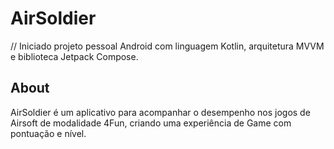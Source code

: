 # AirSoldier

// Iniciado projeto pessoal Android com linguagem Kotlin, arquitetura MVVM e biblioteca Jetpack
Compose.

## About

AirSoldier é um aplicativo para acompanhar o desempenho nos jogos de Airsoft de modalidade 4Fun,
criando uma experiência de Game com pontuação e nível.